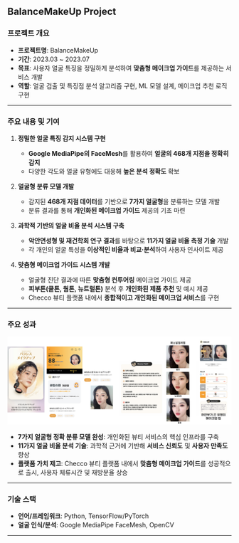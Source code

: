 ## BalanceMakeUp Project

### 프로젝트 개요
- **프로젝트명**: BalanceMakeUp  
- **기간**: 2023.03 ~ 2023.07  
- **목표**: 사용자 얼굴 특징을 정밀하게 분석하여 **맞춤형 메이크업 가이드**를 제공하는 서비스 개발  
- **역할**: 얼굴 검출 및 특징점 분석 알고리즘 구현, ML 모델 설계, 메이크업 추천 로직 구현  

---

### 주요 내용 및 기여

1. **정밀한 얼굴 특징 감지 시스템 구현**  
   - **Google MediaPipe의 FaceMesh**를 활용하여 **얼굴의 468개 지점을 정확히 감지**  
   - 다양한 각도와 얼굴 유형에도 대응해 **높은 분석 정확도** 확보  

2. **얼굴형 분류 모델 개발**  
   - 감지된 **468개 지점 데이터**를 기반으로 **7가지 얼굴형**을 분류하는 모델 개발  
   - 분류 결과를 통해 **개인화된 메이크업 가이드** 제공의 기초 마련  

3. **과학적 기반의 얼굴 비율 분석 시스템 구축**  
   - **악안면성형 및 재건학회 연구 결과**를 바탕으로 **11가지 얼굴 비율 측정 기술** 개발  
   - 각 개인의 얼굴 특성을 **이상적인 비율과 비교·분석**하여 사용자 인사이트 제공  

4. **맞춤형 메이크업 가이드 시스템 개발**  
   - 얼굴형 진단 결과에 따른 **맞춤형 컨투어링** 메이크업 가이드 제공  
   - **피부톤(쿨톤, 웜톤, 뉴트럴톤)** 분석 후 **개인화된 제품 추천** 및 예시 제공  
   - Checco 뷰티 플랫폼 내에서 **종합적이고 개인화된 메이크업 서비스**를 구현

---

### 주요 성과
![](./image_data/balanace_makeup.jpg)
- **7가지 얼굴형 정확 분류 모델 완성**: 개인화된 뷰티 서비스의 핵심 인프라를 구축  
- **11가지 얼굴 비율 분석 기술**: 과학적 근거에 기반해 **서비스 신뢰도** 및 **사용자 만족도** 향상  
- **플랫폼 가치 제고**: Checco 뷰티 플랫폼 내에서 **맞춤형 메이크업 가이드**를 성공적으로 출시, 사용자 체류시간 및 재방문율 상승  

---

### 기술 스택

- **언어/프레임워크**: Python, TensorFlow/PyTorch  
- **얼굴 인식/분석**: Google MediaPipe FaceMesh, OpenCV

---